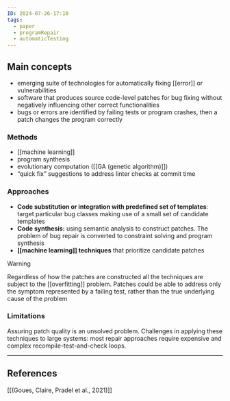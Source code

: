 ```yaml
---
ID: 2024-07-26-17:10
tags:
  - paper
  - programRepair
  - automaticTesting
---
```

## Main concepts

- emerging suite of technologies for automatically fixing [[error]] or vulnerabilities
- software that produces source code-level patches for bug fixing without negatively influencing other correct functionalities
- bugs or errors are identified by failing tests or program crashes, then a patch changes the program correctly

### Methods

- [[machine learning]]
- program synthesis
- evolutionary computation ([[GA (genetic algorithm)]])
- “quick fix” suggestions to address linter checks at commit time

### Approaches

- **Code substitution or integration with predefined set of templates**: target particular bug classes making use of a small set of candidate templates
- **Code synthesis:** using semantic analysis to construct patches. The problem of bug repair is converted to constraint solving and program synthesis
- **[[machine learning]] techniques** that prioritize candidate patches


> [!WARNING] 
Regardless of how the patches are constructed all the techniques are subject to the [[overfitting]] problem. Patches could be able to address only the symptom represented by a failing test, rather than the true underlying cause of the problem 
### Limitations

Assuring patch quality is an unsolved problem. Challenges in applying these techniques to large systems: most repair approaches require expensive and complex recompile-test-and-check loops.

---
## References
[[(Goues, Claire, Pradel et al., 2021)]]